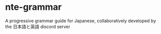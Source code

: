 # nte-grammar
A progressive grammar guide for Japanese, collaboratively developed by the 日本語と英語 discord server
